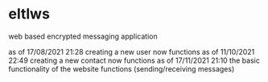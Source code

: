 # eltlws
web based encrypted messaging application

as of 17/08/2021 21:28 creating a new user now functions
as of 11/10/2021 22:49 creating a new contact now functions
as of 17/11/2021 21:10 the basic functionality of the website functions (sending/receiving messages)
